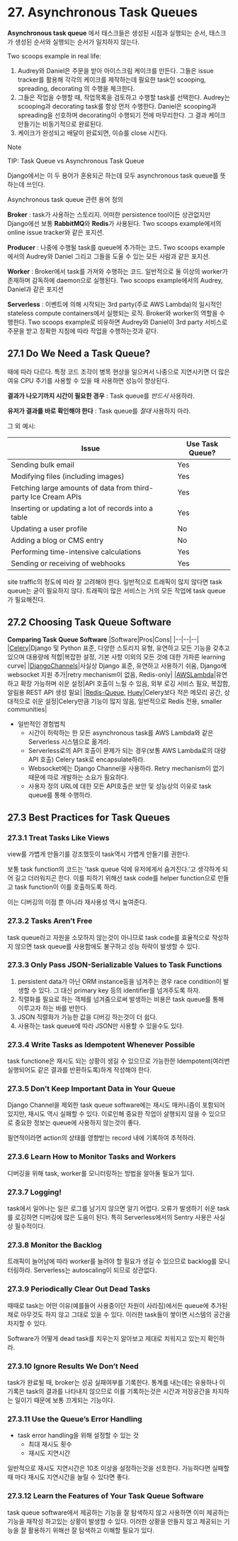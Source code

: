 # 27. Asynchronous Task Queues

**Asynchronous task queue** 에서 태스크들은 생성된 시점과 실행되는 순서, 태스크가 생성된 순서와 실행되는 순서가 일치하지 않는다. 

Two scoops example in real life:
1. Audrey와 Daniel은 주문을 받아 아이스크림 케이크를 만든다. 그들은 issue tracker를 활용해 각각의 케이크를 제작하는데 필요한 task인 scooping, spreading, decorating 의 수행을 체크한다.
2. 그들은 작업을 수행할 때, 작업목록을 검토하고 수행할 task를 선택한다. Audrey는 scooping과 decorating task를 항상 먼저 수행한다. Daniel은 scooping과 spreading을 선호하며 decorating이 수행되기 전에 마무리한다. 그 결과 케이크 만들기는 비동기적으로 완료된다.
3. 케이크가 완성되고 배달이 완료되면, 이슈를 close 시킨다.

> [!NOTE]
> TIP: Task Queue vs Asynchronous Task Queue
>
> Django에서는 이 두 용어가 혼용되곤 하는데 모두 asynchronous task queue를 뜻하는데 쓰인다.

Asynchronous task queue 관련 용어 정의

**Broker** : task가 사용하는 스토리지. 어떠한 persistence tool이든 상관없지만 Django에선 보통 **RabbitMQ**와 **Redis**가 사용된다. Two scoops example에서의 online issue tracker와 같은 포지션.

**Producer** : 나중에 수행될 task를 queue에 추가하는 코드. Two scoops example에서의 Audrey와 Daniel 그리고 그들을 도울 수 있는 모든 사람과 같은 포지션.

**Worker** : Broker에서 task를 가져와 수행하는 코드. 일반적으로 둘 이상의 worker가 존재하며 감독하에 daemon으로 실행된다. Two scoops example에서의 Audrey, Daniel과 같은 포지션

**Serverless** : 이벤트에 의해 시작되는 3rd party(주로 AWS Lambda)의 일시적인 stateless compute containers에서 실행되는 로직. Broker와 worker의 역할을 수행한다. Two scoops example로 비유하면 Audrey와 Daniel이 3rd party 서비스로 주문을 받고 정확한 지침에 따라 작업을 수행하는것과 같다.

## 27.1 Do We Need a Task Queue?

때에 따라 다르다. 특정 코드 조각이 병목 현상을 일으켜서 나중으로 지연시키면 더 많은 여유 CPU 주기를 사용할 수 있을 때 사용하면 성능이 향상된다.

**결과가 나오기까지 시간이 필요한 경우** : Task queue를 *반드시* 사용하라.

**유저가 결과를 바로 확인해야 한다** : Task queue를 *절대* 사용하지 마라.

그 외 예시:

|Issue|Use Task Queue?|
|--|--|
|Sending bulk email|Yes|
|Modifying files (including images)|Yes|
|Fetching large amounts of data from third- party Ice Cream APIs|Yes|
|Inserting or updating a lot of records into a table|Yes|
|Updating a user profile|No|
|Adding a blog or CMS entry|No|
|Performing time-intensive calculations|Yes|
|Sending or receiving of webhooks|Yes|

site traffic의 정도에 따라 잘 고려해야 한다. 일반적으로 트래픽이 많지 않다면 task queue는 굳이 필요하지 않다. 트래픽이 많은 서비스는 거의 모든 작업에 task queue가 필요해진다.

## 27.2 Choosing Task Queue Software

**Comparing Task Queue Software**
|Software|Pros|Cons|
|--|--|--|
|[Celery](https://docs.celeryq.dev/en/stable/)|Django 및 Python 표준, 다양한 스토리지 유형, 유연하고 모든 기능을 갖추고 있으며 대용량에 적합|복잡한 설정, 기본 사항 이외의 모든 것에 대한 가파른 learning curve|
|[DjangoChannels](https://channels.readthedocs.io/)|사실상 Django 표준, 유연하고 사용하기 쉬움, Django에 websocket 지원 추가|retry mechanism이 없음, Redis-only|
|[AWSLambda](https://aws.amazon.com/ko/lambda/)|유연하고 확장 가능하며 쉬운 설정|API 호출이 느릴 수 있음, 외부 로깅 서비스 필요, 복잡함, 알림용 REST API 생성 필요|
|[Redis-Queue](https://python-rq.org/), [Huey](https://github.com/coleifer/huey)|Celery보다 적은 메모리 공간, 상대적으로 쉬운 설정|Celery만큼 기능이 많지 않음, 일반적으로 Redis 전용, smaller communities|

- 일반적인 경험법칙
    - 시간이 허락하는 한 모든 asynchronous task를 AWS Lambda와 같은 Serverless 시스템으로 옮겨라.
    - Serverless로의 API 호출이 문제가 되는 경우(보통 AWS Lambda로의 대량 API 호출) Celery task로 encapsulate하라.
    - Websocket에는 Django Channel을 사용하라. Retry mechanism이 없기 때문에 따로 개발하는 소요가 필요하다.
    - 사용자 정의 URL에 대한 모든 API호출은 보안 및 성능상의 이유로 task queue를 통해 수행하라.

## 27.3 Best Practices for Task Queues

### 27.3.1 Treat Tasks Like Views

view를 가볍게 만들기를 강조했듯이 task역시 가볍게 만들기를 권한다.

보통 task function의 코드는 'task queue 덕에 유저에게서 숨겨진다.'고 생각하게 되어 길고 더러워지곤 한다. 이를 피하기 위해선 task code를 helper function으로 만들고 task function이 이를 호출하도록 하라.

이는 디버깅의 이점 뿐 아니라 재사용성 역시 높여준다.

### 27.3.2 Tasks Aren’t Free

task queue라고 자원을 소모하지 않는것이 아니므로 task code를 효율적으로 작성하지 않으면 task queue를 사용함에도 불구하고 성능 하락이 발생할 수 있다.

### 27.3.3 Only Pass JSON-Serializable Values to Task Functions

1. persistent data가 아닌 ORM instance등을 넘겨주는 경우 race condition이 발생할 수 있다. 그 대신 primary key 등의 identifier를 넘겨주도록 하자.
2. 직렬화를 필요로 하는 객체를 넘겨줌으로써 발생하는 비용은 task queue를 통해 이루고자 하는 바를 반한다.
3. JSON 직렬화가 가능한 값을 디버깅 하는것이 더 쉽다.
4. 사용하는 task queue에 따라 JSON만 사용할 수 있을수도 있다.

### 27.3.4 Write Tasks as Idempotent Whenever Possible

task functione은 재시도 되는 상황이 생길 수 있으므로 가능한한 Idempotent(여러번 실행되어도 같은 결과를 반환하도록)하게 작성해야 한다.

### 27.3.5 Don’t Keep Important Data in Your Queue

Django Channel을 제외한 task queue software에는 재시도 매커니즘이 포함되어 있지만, 재시도 역시 실패할 수 있다. 이로인해 중요한 작업이 살행되지 않을 수 있으므로 중요한 정보는 queue에 사용하지 않는것이 좋다.

필연적이라면 action의 상태를 영향받는 record 내에 기록하여 추적하라.

### 27.3.6 Learn How to Monitor Tasks and Workers

디버깅을 위해 task, worker를 모니터링하는 방법을 알아둘 필요가 있다.

### 27.3.7 Logging!

task에서 일어나는 일은 로그를 남기지 않으면 알기 어렵다. 오류가 발생하기 쉬운 task를 로깅하면 디버깅에 많은 도움이 된다. 특히 Serverless에서의 Sentry 사용은 사실상 필수적이다.

### 27.3.8 Monitor the Backlog

트래픽이 늘어남에 따라 worker를 늘려야 할 필요가 생길 수 있으므로 backlog를 모니터링하라. Serverless는 autoscaling이 되므로 상관없다.

### 27.3.9 Periodically Clear Out Dead Tasks

때때로 task는 어떤 이유(예를들어 사용중이던 자원이 사라짐)에서든 queue에 추가된 채로 아무것도 하지 않고 그대로 있을 수 있다. 이러한 task들이 쌓이면 시스템의 공간을 차지할 수 있다.

Software가 어떻게 dead task를 치우는지 알아보고 제대로 치워지고 있는지 확인하라.

### 27.3.10 Ignore Results We Don’t Need

task가 완료될 때, broker는 성공 실패여부를 기록한다. 통계를 내는데는 유용하나 이 기록은 task의 결과를 나타내지 않으므로 이를 기록하는것은 시간과 저장공간을 차지하는 일이기 때문에 보통 끄게되는 기능이다.

### 27.3.11 Use the Queue’s Error Handling

- task error handling을 위해 설정할 수 있는 것
    - 최대 재시도 횟수
    - 재시도 지연시간

일반적으로 재시도 지연시간은 10초 이상을 설정하는것을 선호한다. 가능하다면 실패할 때 마다 재시도 지연시간을 늘릴 수 있다면 좋다.

### 27.3.12 Learn the Features of Your Task Queue Software

task queue software에서 제공하는 기능을 잘 탐색하지 않고 사용하면 이미 제공하는 기능을 재작성 하고있는 상황이 발생할 수 있다. 이러한 상황을 만들지 않고 제공되는 기능을 잘 활용하기 위해선 잘 탐색하고 이해할 필요가 있다.
